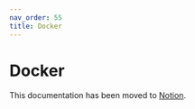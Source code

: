 ```yaml
---
nav_order: 55
title: Docker
---
```


# Docker

This documentation has been moved to [Notion](https://www.notion.so/Docker-b3a7a552ba8543a08b5be24f5f3fdfcf).
